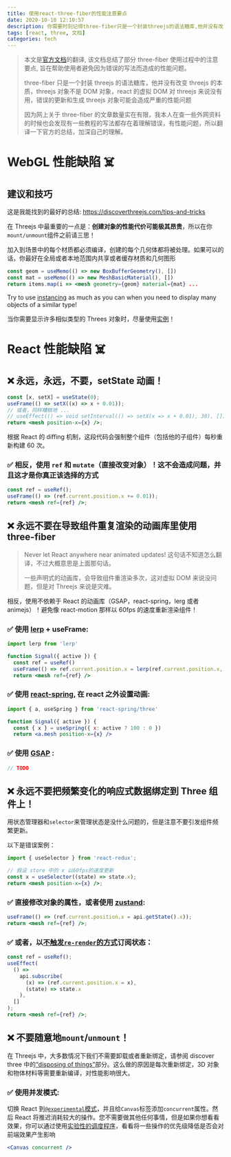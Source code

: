 ```yaml
---
title: 使用react-three-fiber的性能注意要点
date: 2020-10-10 12:10:57
description: 你需要时刻记得three-fiber只是一个封装threejs的语法糖库,他并没有改变threejs的本质,threejs对象不是DOM,react的虚拟DOM对threejs来说没有用,错误的更新和生成threejs对象可能会造成严重的性能问题
tags: [react, three, 文档]
categories: tech
---
```


> 本文是[官方文档](https://github.com/pmndrs/react-three-fiber/blob/master/pitfalls.md)的翻译, 该文档总结了部分 three-fiber 使用过程中的注意要点, 旨在帮助使用者避免因为错误的写法而造成的性能问题。
>
> three-fiber 只是一个封装 threejs 的语法糖库，他并没有改变 threejs 的本质，threejs 对象不是 DOM 对象，react 的虚拟 DOM 对 threejs 来说没有用，错误的更新和生成 threejs 对象可能会造成严重的性能问题
>
> 因为网上关于 three-fiber 的文章数量实在有限，我本人在查一些外网资料的时候也会发现有一些教程的写法都存在着理解错误，有性能问题，所以翻译一下官方的总结，加深自己的理解。

# WebGL 性能缺陷 ☠️

## 建议和技巧

这是我能找到的最好的总结: https://discoverthreejs.com/tips-and-tricks

在 Threejs 中最重要的一点是：**创建对象的性能代价可能极其昂贵**，所以在你`mount/unmount`组件之前请三思！

加入到场景中的每个材质都必须编译，创建的每个几何体都将被处理。如果可以的话，你最好在全局或者本地范围内共享或者缓存材质和几何图形

```jsx
const geom = useMemo(() => new BoxBufferGeometry(), [])
const mat = useMemo(() => new MeshBasicMaterial(), [])
return items.map(i => <mesh geometry={geom} material={mat} ...
```

Try to use [instancing](https://codesandbox.io/s/r3f-instanced-colors-8fo01) as much as you can when you need to display many objects of a similar type!

当你需要显示许多相似类型的 Threes 对象时，尽量使用[实例](https://codesandbox.io/s/r3f-instanced-colors-8fo01)！

# React 性能缺陷 ☠️

## ❌ 永远，永远，不要，setState 动画！

```jsx
const [x, setX] = useState(0);
useFrame(() => setX((x) => x + 0.01));
// 或者，同样糟糕地 ...
// useEffect(() => void setInterval(() => setX(x => x + 0.01), 30), [])
return <mesh position-x={x} />;
```

根据 React 的 diffing 机制，这段代码会强制整个组件（包括他的子组件）每秒重新构建 60 次。

### ✅ 相反，使用 `ref` 和 `mutate`（直接改变对象）！这不会造成问题，并且这才是你真正该选择的方式

```jsx
const ref = useRef();
useFrame(() => (ref.current.position.x += 0.01));
return <mesh ref={ref} />;
```

## ❌ 永远不要在导致组件重复渲染的动画库里使用 three-fiber

> Never let React anywhere near animated updates! 这句话不知道怎么翻译，不过大概意思是上面那句话。
>
> 一些声明式的动画库，会导致组件重渲染多次，这对虚拟 DOM 来说没问题，但是对 Threejs 来说是灾难。

相反，使用不依赖于 React 的动画库（GSAP，react-spring，lerg 或者 animejs）！避免像 react-motion 那样以 60fps 的速度重新渲染组件！

### ✅ 使用 [lerp](https://github.com/mattdesl/lerp) + useFrame:

```jsx
import lerp from 'lerp'

function Signal({ active }) {
  const ref = useRef()
  useFrame(() => ref.current.position.x = lerp(ref.current.position.x, active ? 100 : 0, 0.1))
  return <mesh ref={ref} />
```

### ✅ 使用 [react-spring](https://github.com/react-spring/react-spring), 在 react 之外设置动画:

```jsx
import { a, useSpring } from 'react-spring/three'

function Signal({ active }) {
  const { x } = useSpring({ x: active ? 100 : 0 })
  return <a.mesh position-x={x} />
```

### ✅ 使用 [GSAP](https://greensock.com/gsap/) :

```jsx
// TODO
```

## ❌ 永远不要把频繁变化的响应式数据绑定到 Three 组件上！

用状态管理器和`selector`来管理状态是没什么问题的，但是注意不要引发组件频繁更新。

以下是错误案例：

```jsx
import { useSelector } from 'react-redux';

// 假设 store 中的 x 以60fps的速度更新
const x = useSelector((state) => state.x);
return <mesh position-x={x} />;
```

### ✅ 直接修改对象的属性，或者使用 [zustand](https://github.com/react-spring/zustand):

```jsx
useFrame(() => (ref.current.position.x = api.getState().x));
return <mesh ref={ref} />;
```

### ✅ 或者，以[不触发`re-render`的方式](https://github.com/react-spring/zustand#transient-updates-for-often-occuring-state-changes)订阅状态：

```jsx
const ref = useRef();
useEffect(
  () =>
    api.subscribe(
      (x) => (ref.current.position.x = x),
      (state) => state.x
    ),
  []
);
return <mesh ref={ref} />;
```

## ❌ 不要随意地`mount`/`unmount`！

在 Threejs 中，大多数情况下我们不需要卸载或者重新绑定，请参阅 discover three 中的[“disposing of things”](https://discoverthreejs.com/tips-and-tricks/)部分。这么做的原因是每次重新绑定，3D 对象和物体材料等需要重新编译，对性能影响很大。

### ✅ 使用并发模式:

切换 React 到[`@experimental`模式](https://zh-hans.reactjs.org/docs/concurrent-mode-adoption.html)，并且给`Canvas`标签添加`concurrent`属性。然后 React 将推迟消耗较大的操作。您不需要做其他任何事情，但是如果你想看看效果，你可以通过使用[实验性的调度程序](https://github.com/drcmda/scheduler-test)，看看将一些操作的优先级降低是否会对前端效果产生影响

```jsx
<Canvas concurrent />
```
